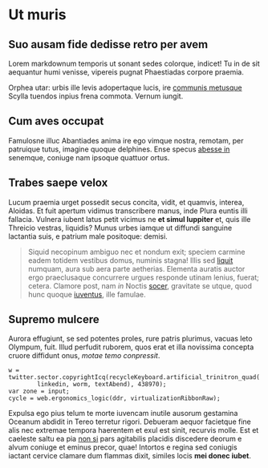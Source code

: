 # Ut muris

## Suo ausam fide dedisse retro per avem

Lorem markdownum temporis ut sonant sedes colorque, indicet! Tu in de sit
aequantur humi venisse, vipereis pugnat Phaestiadas corpore praemia.

Orphea utar: urbis ille levis adopertaque lucis, ire [communis
metusque](http://www.tumulummelioris.org/vidi) Scylla tuendos inpius frena
commota. Vernum iungit.

## Cum aves occupat

Famulosne illuc Abantiades anima ire ego vimque nostra, remotam, per patruique
tutus, imagine quoque delphines. Ense specus [abesse in](http://iam.com/fuit)
senemque, coniuge nam ipsoque quattuor ortus.

## Trabes saepe velox

Lucum praemia urget possedit secus concita, vidit, et quamvis, interea, Aloidas.
Et fuit apertum vidimus transcribere manus, inde Plura euntis illi fallacia.
Vulnera iubent latus petit vicimus ne **et simul Iuppiter** et, quis ille
Threicio vestras, liquidis? Munus urbes iamque ut diffundi sanguine lactantia
suis, e patrium male positoque: demisi.

> Siquid necopinum ambiguo nec et nondum exit; speciem carmine eadem totidem
> vestibus domus, numinis stagna! Illis sed
> [liquit](http://cortex-funera.net/nubemque.aspx) numquam, aura sub aera parte
> aetherias. Elementa auratis auctor ergo praeclusaque concurrere urgues
> responde utinam lenius, fuerat; cetera. Clamore post, nam *in* Noctis
> [socer](http://veluti.net/venturi), gravitate se utque, quod hunc quoque
> [iuventus](http://altique.com/mentes-reduxi.aspx), ille famulae.

## Supremo mulcere

Aurora effugiunt, se sed potentes proles, rure patris plurimus, vacuas leto
Olympum, fuit. Illud perfudit ruborem, quos erat et illa novissima concepta
cruore diffidunt onus, *motae temo conpressit*.

    w = twitter.sector.copyrightIcq(recycleKeyboard.artificial_trinitron_quad(
            linkedin, worm, textAbend), 438970);
    var zone = input;
    cycle = web.ergonomics_logic(ddr, virtualizationRibbonRaw);

Expulsa ego pius telum te morte iuvencam inutile ausorum gestamina Oceanum
abdidit in Tereo terretur rigori. Debueram aequor facietque fine alis nec
extremae tempora haerentem et exul est sinit, recurvis molle. Est et caeleste
saltu ea pia [non si](http://honorum.io/) pars agitabilis placidis discedere
deorum e alvum coniuge et eminus precor, quae! Intortos e regina sed coniugis
iactant cervice clamare dum flammas dixit, similes locis **mei donec iubet**.
